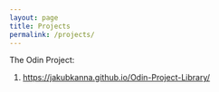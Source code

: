 ```yaml
---
layout: page
title: Projects
permalink: /projects/
---
```



The Odin Project:

1. https://jakubkanna.github.io/Odin-Project-Library/
